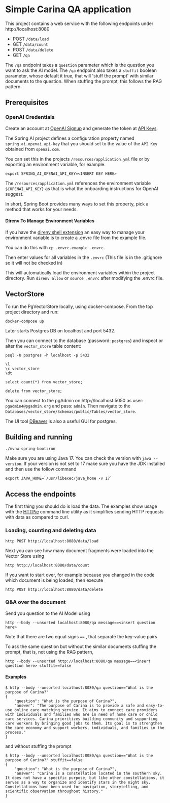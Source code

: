 # Simple Carina QA application

This project contains a web service with the following endpoints under http://localhost:8080

* POST `/data/load`
* GET `/data/count`
* POST `/data/delete`
* GET `/qa`

The `/qa` endpoint takes a `question` parameter which is the question you want to ask the AI model.
The `/qa` endpoint also takes a `stuffit` boolean parameter, whose default it true, that will 'stuff the prompt' with
similar documents to the question.  When stuffing the prompt, this follows the RAG pattern.

## Prerequisites

### OpenAI Credentials

Create an account at [OpenAI Signup](https://platform.openai.com/signup) and generate the token at [API Keys](https://platform.openai.com/account/api-keys).

The Spring AI project defines a configuration property named `spring.ai.openai.api-key` that you should set to the value of the `API Key` obtained from `openai.com`.

You can set this in the projects `/resources/application.yml` file or by exporting an environment variable, for example.
```shell
export SPRING_AI_OPENAI_API_KEY=<INSERT KEY HERE>
```

The `/resources/application.yml` references the environment variable `${OPENAI_API_KEY}` as that is what the onboarding instructions for OpenAI suggest.

In short, Spring Boot provides many ways to set this property, pick a method that works for your needs.

#### Direnv To Manage Environment Variables
If you have the [direnv shell extension](https://direnv.net/) an easy way to manage your environment variable is to create a .envrc file from
the example file.

You can do this with `cp .envrc.example .envrc`.

Then enter values for all variables in the `.envrc` (This file is in the .gitignore so it will not be checked in)

This will automatically load the environment variables within the project directory. 
Run `direnv allow` or `source .envrc` after modifying the .envrc file.

## VectorStore

To run the PgVectorStore locally, using docker-compose.
From the top project directory and run:

```
docker-compose up
```

Later starts Postgres DB on localhost and port 5432.

Then you can connect to the database (password: `postgres`) and inspect or alter the `vector_store` table content:

```
psql -U postgres -h localhost -p 5432

\l
\c vector_store
\dt

select count(*) from vector_store;

delete from vector_store;
```

You can connect to the pgAdmin on http://localhost:5050  as user: `pgadmin4@pgadmin.org` and pass: `admin`.
Then navigate to the `Databases/vector_store/Schemas/public/Tables/vector_store`.

The UI tool [DBeaver](https://dbeaver.io/download/) is also a useful GUI for postgres.

## Building and running

```
./mvnw spring-boot:run
```
Make sure you are using Java 17. You can check the version with `java --version`.
If your version is not set to 17 make sure you have the JDK installed and then use the follow command
```
export JAVA_HOME=`/usr/libexec/java_home -v 17`
```

## Access the endpoints

The first thing you should do is load the data.  The examples show usage with the [HTTPie](https://httpie.io/) command line utility as it simplifies sending HTTP requests with data as compared to curl.

### Loading, counting and deleting data

```shell
http POST http://localhost:8080/data/load
```

Next you can see how many document fragments were loaded into the Vector Store using

```shell
http http://localhost:8080/data/count
```
If you want to start over, for example because you changed in the code which document is being loaded, then execute

```shell
http POST http://localhost:8080/data/delete
```

### Q&A over the document

Send you question to the AI Model using

```shell
http --body --unsorted localhost:8080/qa message==<insert question here>
```

Note that there are two equal signs `==` , that separate the key-value pairs

To ask the same question but without the similar documents stuffing the prompt, that is, not using the RAG pattern,

```shell
http --body --unsorted http://localhost:8080/qa message==<insert question here> stuffit==false
```

#### Examples

```shell
$ http --body --unsorted localhost:8080/qa question=="What is the purpose of Carina?"
{
    "question": "What is the purpose of Carina?",
    "answer": "The purpose of Carina is to provide a safe and easy-to-use online care matching service. It aims to connect care providers with individuals and families who are in need of home care or child care services. Carina prioritizes building community and supporting care workers by bringing good jobs to them. Its goal is to strengthen the care economy and support workers, individuals, and families in the process."
}
```

and without stuffing the prompt

```shell
$ http --body --unsorted localhost:8080/qa question=="What is the purpose of Carina?" stuffit==false
{
    "question": "What is the purpose of Carina?",
    "answer": "Carina is a constellation located in the southern sky. It does not have a specific purpose, but like other constellations, it serves as a way to organize and identify stars in the night sky. Constellations have been used for navigation, storytelling, and scientific observation throughout history."
}

```
